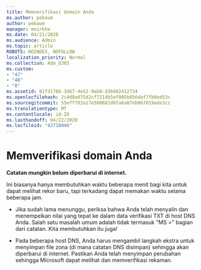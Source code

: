 ```yaml
---
title: Memverifikasi domain Anda
ms.author: pebaum
author: pebaum
manager: mnirkhe
ms.date: 04/21/2020
ms.audience: Admin
ms.topic: article
ROBOTS: NOINDEX, NOFOLLOW
localization_priority: Normal
ms.collection: Adm_O365
ms.custom:
- "47"
- "48"
- "8"
ms.assetid: 81fd176b-3d67-4e52-9ab8-d36602412734
ms.openlocfilehash: 2c4d8e075d2cf7214b5ef005b856daf7fb0ed53c
ms.sourcegitcommit: 55eff703a17e500681d8fa6a87eb067019ade3cc
ms.translationtype: MT
ms.contentlocale: id-ID
ms.lasthandoff: 04/22/2020
ms.locfileid: "43710446"
---
```

# <a name="verify-your-domain"></a>Memverifikasi domain Anda

 **Catatan mungkin belum diperbarui di internet.**
  
Ini biasanya hanya membutuhkan waktu beberapa menit bagi kita untuk dapat melihat rekor baru, tapi terkadang dapat memakan waktu selama beberapa jam. 
  
- Jika sudah lama menunggu, periksa bahwa Anda telah menyalin dan menempelkan nilai yang tepat ke dalam data verifikasi TXT di host DNS Anda. Salah satu masalah umum adalah tidak termasuk "MS =" bagian dari catatan. Kita membutuhkan itu juga!

- Pada beberapa host DNS, Anda harus mengambil langkah ekstra untuk menyimpan file zona (di mana catatan DNS disimpan) sehingga akan diperbarui di internet. Pastikan Anda telah menyimpan perubahan sehingga Microsoft dapat melihat dan memverifikasi rekaman.
